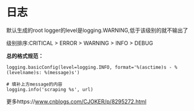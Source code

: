 # 日志

默认生成的root logger的level是logging.WARNING,低于该级别的就不输出了

级别排序:CRITICAL > ERROR > WARNING > INFO > DEBUG

**总的格式规范：**

```
logging.basicConfig(level=logging.INFO, format='%(asctime)s - %(levelname)s: %(message)s')
```



```
# 填补上方message的内容
logging.info('scraping %s', url)
```



更多https://www.cnblogs.com/CJOKER/p/8295272.html

